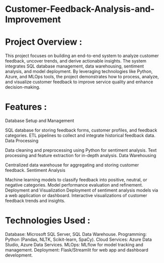# Customer-Feedback-Analysis-and-Improvement
# Project Overview :

This project focuses on building an end-to-end system to analyze customer feedback, uncover trends, and derive actionable insights. The system integrates SQL database management, data warehousing, sentiment analysis, and model deployment. By leveraging technologies like Python, Azure, and MLOps tools, the project demonstrates how to process, analyze, and visualize customer feedback to improve service quality and enhance decision-making.


# Features :
Database Setup and Management

SQL database for storing feedback forms, customer profiles, and feedback categories.
ETL pipelines to collect and integrate historical feedback data.
Data Processing

Data cleaning and preprocessing using Python for sentiment analysis.
Text processing and feature extraction for in-depth analysis.
Data Warehousing

Centralized data warehouse for aggregating and storing customer feedback.
Sentiment Analysis

Machine learning models to classify feedback into positive, neutral, or negative categories.
Model performance evaluation and refinement.
Deployment and Visualization Deployment of sentiment analysis models via a web application or dashboard.
Interactive visualizations of customer feedback trends and insights.

# Technologies Used :

Database: Microsoft SQL Server, SQL Data Warehouse.
Programming: Python (Pandas, NLTK, Scikit-learn, SpaCy).
Cloud Services: Azure Data Studio, Azure Data Services.
MLOps: MLflow for model tracking and management.
Deployment: Flask/Streamlit for web app and dashboard development.
